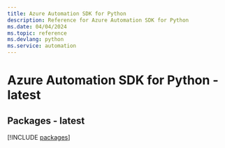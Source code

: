 ```yaml
---
title: Azure Automation SDK for Python
description: Reference for Azure Automation SDK for Python
ms.date: 04/04/2024
ms.topic: reference
ms.devlang: python
ms.service: automation
---
```

# Azure Automation SDK for Python - latest
## Packages - latest
[!INCLUDE [packages](automation-index.md)]